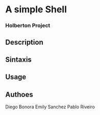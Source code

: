 # A simple Shell
### Holberton Project

## Description

## Sintaxis

## Usage

## Authoes
Diego Bonora
Emily Sanchez
Pablo Riveiro
